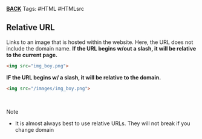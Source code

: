 **[BACK](HTMLattributes.md#^RELATIVEURL)**
Tags: #HTML #HTMLsrc

## Relative URL
Links to an image that is hosted within the website. Here, the URL does not include the domain name.
**If the URL begins w/out a slash, it will be relative to the current page.**

```HTML
<img src="img_boy.png">
```

**IF the URL begins w/ a slash, it will be relative to the domain.**
```HTML
<img src="/images/img_boy.png">
```

<br>

>[!NOTE]
>- It is almost always best to use relative URLs. They will not break if you change domain
